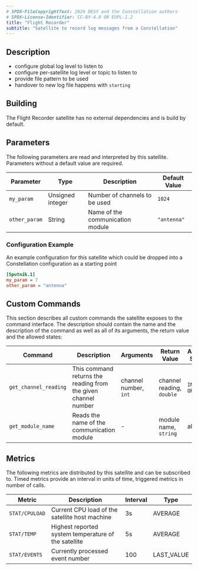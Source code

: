 ```yaml
---
# SPDX-FileCopyrightText: 2024 DESY and the Constellation authors
# SPDX-License-Identifier: CC-BY-4.0 OR EUPL-1.2
title: "Flight Recorder"
subtitle: "Satellite to record log messages from a Constellation"
---
```


## Description

- configure global log level to listen to
- configure per-satellite log level or topic to listen to
- provide file pattern to be used
- handover to new log file happens with `starting`


## Building

The Flight Recorder satellite has no external dependencies and is build by default.

## Parameters

The following parameters are read and interpreted by this satellite. Parameters without a default value are required.

| Parameter | Type | Description | Default Value |
|-----------|------|-------------|---------------|
| `my_param` | Unsigned integer | Number of channels to be used | `1024` |
| `other_param` | String | Name of the communication module | `"antenna"` |

### Configuration Example

An example configuration for this satellite which could be dropped into a Constellation configuration as a starting point

```ini
[Sputnik.1]
my_param = 7
other_param = "antenna"
```

## Custom Commands

This section describes all custom commands the satellite exposes to the command interface. The description should contain the name and the description of the
command as well as all of its arguments, the return value and the allowed states:


| Command | Description | Arguments | Return Value | Allowed States |
|---------|-------------|-----------|--------------|----------------|
| `get_channel_reading` | This command returns the reading from the given channel number | channel number, `int` | channel reading, `double` | `INIT`, `ORBIT` |
| `get_module_name` | Reads the name of the communication module | - | module name, `string` | all |


## Metrics

The following metrics are distributed by this satellite and can be subscribed to. Timed metrics provide an interval in units of time, triggered metrics in number of calls.

| Metric | Description | Interval | Type |
|--------|-------------|----------|------|
| `STAT/CPULOAD` | Current CPU load of the satellite host machine | 3s | AVERAGE |
| `STAT/TEMP` | Highest reported system temperature of the satellite | 5s | AVERAGE |
| `STAT/EVENTS` | Currently processed event number | 100 | LAST_VALUE |
